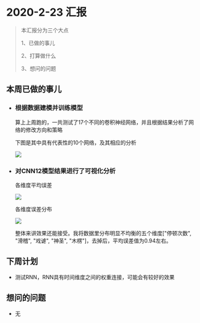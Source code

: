 # 2020-2-23 汇报

> 本汇报分为三个大点
>
> 1、已做的事儿
>
> 2、打算做什么
>
> 3、想问的问题

## 本周已做的事儿

* ###  根据数据建模并训练模型

  算上上周跑的，一共测试了17个不同的卷积神经网络，并且根据结果分析了网络的修改方向和策略

  下图是其中具有代表性的10个网络，及其相应的分析

  ![](http://39.96.162.42/get_audio_src?filename=cnn.png)

* ### 对CNN12模型结果进行了可视化分析

  各维度平均误差

  ![](http://39.96.162.42/get_audio_src?filename=bar.png)

  各维度误差分布

  ![](http://39.96.162.42/get_audio_src?filename=all_bar.png)

  整体来讲效果还能接受。我将数据里分布明显不均衡的五个维度["停顿次数", "滑稽", "戏谑", "神圣", "木楞"]，去掉后，平均误差值为0.94左右。


## 下周计划

- 测试RNN，RNN具有时间维度之间的权重连接，可能会有较好的效果

## 想问的问题

- 无